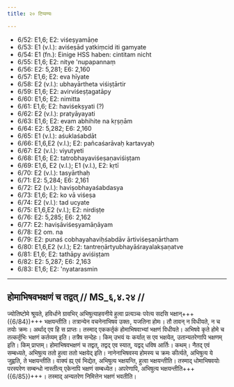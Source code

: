 ```yaml
---
title: २० टिप्पण्यः

---
```

- 6/52: E1,6; E2: viśeṣyamāṇe
- 6/53: E1 (v.l.): aviśeṣād yatkiṃcid iti gamyate
- 6/54: E1 (fn.): Einige HSS haben: cintitam nicht
- 6/55: E1,6; E2: nitye 'nupapannaṃ
- 6/56: E2: 5,281; E6: 2,160
- 6/57: E1,6; E2: eva hīyate
- 6/58: E2 (v.l.): ubhayārtheta viśiṣṭārtir
- 6/59: E1,6; E2: avirviśeṣṭagatāpy
- 6/60: E1,6; E2: nimitta
- 6/61: E1,6; E2: haviśekṣyati (?)
- 6/62: E2 (v.l.): pratyāyayati
- 6/63: E1,6; E2: evam abhihite na kṛṣṇām
- 6/64: E2: 5,282; E6: 2,160
- 6/65: E1 (v.l.): aśuklaśabdāt
- 6/66: E1,6,E2 (v.l.); E2: pañcaśarāvaḥ kartavyaḥ
- 6/67: E2 (v.l.): viyutyeti
- 6/68: E1,6; E2: tatrobhayaviśeṣaṇaviśiṣṭam
- 6/69: E1,6, E2 (v.l.); E1 (v.l.), E2: kṛtī
- 6/70: E2 (v.l.): tasyārthaḥ
- 6/71: E2: 5,284; E6: 2,161
- 6/72: E2 (v.l.): haviṣobhayaśabdasya
- 6/73: E1,6; E2: ko vā viśeṣa
- 6/74: E2 (v.l.): tad ucyate
- 6/75: E1,6,E2 (v.l.); E2: nirdiṣṭe
- 6/76: E2: 5,285; E6: 2,162
- 6/77: E2: haviṣāviśeṣyamāṇāyam
- 6/78: E2 om. na
- 6/79: E2: punaś cobhayahaviḥśabdāv ārtiviśeṣaṇārtham
- 6/80: E1,6,E2 (v.l.); E2: tantreṇārtyubhayāśrayalakṣaṇatve
- 6/81: E1,6; E2: tathāpy aviśiṣṭam
- 6/82: E2: 5,287; E6: 2,163
- 6/83: E1,6; E2: 'nyatarasmin

____________________________________________


## होमाभिषवभक्षणं च तद्वत् // MS_६,४.२४ //

ज्योतिष्टोमे श्रूयते, हविर्धाने ग्रावभिर् अभिषुत्याहवनीये हुत्वा प्रत्यञ्चः परेत्य सदसि भक्षान्+++({6/84})+++ भक्षयन्तीति। तत्रान्येन वचनेनाभिषव उक्तः, यजतिना होमः। तौ तावन् न विधीयते, न च तयोः क्रमः। अर्थाद् एव हि स प्राप्तः। तस्माद् एककर्तृकं होमाभिषवाभ्यां भक्षणं विधीयते। अभिषवे कृते होमे च तत्कर्तृभिः भक्षणं कर्तव्यम् इति। तत्रैष सन्देहः। किम् उभयं यः कर्यात् स एव भक्षयेत्, उतान्यतरेणापि भक्षणम् इति। किम् प्राप्तम्। होमाभिषवभक्षणं च तद्वत्, तद्वद् एव स्यात्, यद्वद् धविष आर्तिः। कथम्। नैतद् एवं सम्बध्यते, अभिषुत्य ततो हुत्वा ततो भक्षयेद् इति। नानेनाभिषवस्य होमस्य च क्रमः कीर्त्यते, अभिषुत्य ये जुह्वति, ते भक्षयन्तीति। वाक्यं ह्य् एवं भिद्येत, अभिषुत्य भक्षयन्ति, हुत्वा भक्षयन्तीति।
तस्माद् धोमाभिषवयोः परस्परेण सम्बन्धो नास्तीत्य् एकेनापि भक्षणं सम्बध्येत। अपरेणापि, अभिषुत्य भक्षयन्तीति+++({6/85})+++। तस्माद् अन्यतरेण निमित्तेन भक्षणं भवतीति।
